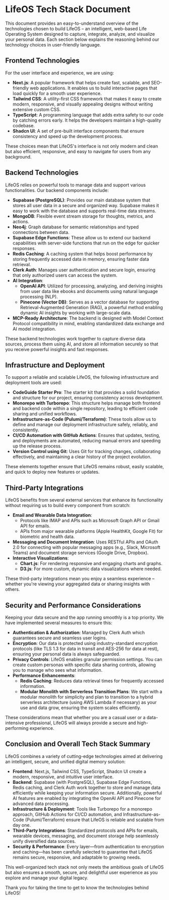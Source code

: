 # LifeOS Tech Stack Document

This document provides an easy-to-understand overview of the technologies chosen to build LifeOS – an intelligent, web-based Life Operating System designed to capture, integrate, analyze, and visualize your personal data. Each section below explains the reasoning behind our technology choices in user-friendly language.

## Frontend Technologies

For the user interface and experience, we are using:

- **Next.js**: A popular framework that helps create fast, scalable, and SEO-friendly web applications. It enables us to build interactive pages that load quickly for a smooth user experience.
- **Tailwind CSS**: A utility-first CSS framework that makes it easy to create modern, responsive, and visually appealing designs without writing extensive custom CSS.
- **TypeScript**: A programming language that adds extra safety to our code by catching errors early. It helps the developers maintain a high-quality codebase.
- **Shadcn UI**: A set of pre-built interface components that ensure consistency and speed up the development process.

These choices mean that LifeOS's interface is not only modern and clean but also efficient, responsive, and easy to navigate for users from any background.

## Backend Technologies

LifeOS relies on powerful tools to manage data and support various functionalities. Our backend components include:

- **Supabase (PostgreSQL)**: Provides our main database system that stores all user data in a secure and organized way. Supabase makes it easy to work with the database and supports real-time data streams.
- **MongoDB**: Flexible event stream storage for thoughts, metrics, and actions.
- **Neo4j**: Graph database for semantic relationships and typed connections between data.
- **Supabase Edge Functions**: These allow us to extend our backend capabilities with server-side functions that run on the edge for quicker responses.
- **Redis Caching**: A caching system that helps boost performance by storing frequently accessed data in memory, ensuring faster data retrieval.
- **Clerk Auth**: Manages user authentication and secure login, ensuring that only authorized users can access the system.
- **AI Integration**:
  - **OpenAI API**: Utilized for processing, analyzing, and deriving insights from user data like ebooks and documents using natural language processing (NLP).
  - **Pinecone (Vector DB)**: Serves as a vector database for supporting Retrieval-Augmented Generation (RAG), a powerful method enabling dynamic AI insights by working with large-scale data.
- **MCP-Ready Architecture**: The backend is designed with Model Context Protocol compatibility in mind, enabling standardized data exchange and AI model integration.

These backend technologies work together to capture diverse data sources, process them using AI, and store all information securely so that you receive powerful insights and fast responses.

## Infrastructure and Deployment

To support a reliable and scalable LifeOS, the following infrastructure and deployment tools are used:

- **CodeGuide Starter Pro**: The starter kit that provides a solid foundation and structure for our project, ensuring consistency across development.
- **Monorepo with Turborepo**: This structure helps manage both frontend and backend code within a single repository, leading to efficient code sharing and unified workflows.
- **Infrastructure-as-Code (Pulumi/Terraform)**: These tools allow us to define and manage our deployment infrastructure safely, reliably, and consistently.
- **CI/CD Automation with GitHub Actions**: Ensures that updates, testing, and deployments are automated, reducing manual errors and speeding up the release process.
- **Version Control using Git**: Uses Git for tracking changes, collaborating effectively, and maintaining a clear history of the project evolution.

These elements together ensure that LifeOS remains robust, easily scalable, and quick to deploy new features or updates.

## Third-Party Integrations

LifeOS benefits from several external services that enhance its functionality without requiring us to build every component from scratch:

- **Email and Wearable Data Integration**:
  - Protocols like IMAP and APIs such as Microsoft Graph API or Gmail API for emails.
  - APIs from major wearable platforms (Apple HealthKit, Google Fit) for biometric and health data.
- **Messaging and Document Integration**: Uses RESTful APIs and OAuth 2.0 for connecting with popular messaging apps (e.g., Slack, Microsoft Teams) and document storage services (Google Drive, Dropbox).
- **Interactive Visualizations**:
  - **Chart.js**: For rendering responsive and engaging charts and graphs.
  - **D3.js**: For more custom, dynamic data visualizations where needed.

These third-party integrations mean you enjoy a seamless experience – whether you're viewing your aggregated data or sharing insights with others.

## Security and Performance Considerations

Keeping your data secure and the app running smoothly is a top priority. We have implemented several measures to ensure this:

- **Authentication & Authorization**: Managed by Clerk Auth which guarantees secure and seamless user logins.
- **Encryption**: Our data is protected using industry-standard encryption protocols (like TLS 1.3 for data in transit and AES-256 for data at rest), ensuring your personal data is always safeguarded.
- **Privacy Controls**: LifeOS enables granular permission settings. You can create custom personas with specific data sharing controls, allowing you to manage who sees what information.
- **Performance Enhancements**: 
  - **Redis Caching**: Reduces data retrieval times for frequently accessed information.
  - **Modular Monolith with Serverless Transition Plans**: We start with a modular monolith for simplicity and plan to transition to a hybrid serverless architecture (using AWS Lambda if necessary) as your use and data grow, ensuring the system scales efficiently.

These considerations mean that whether you are a casual user or a data-intensive professional, LifeOS will always provide a secure and high-performing experience.

## Conclusion and Overall Tech Stack Summary

LifeOS combines a variety of cutting-edge technologies aimed at delivering an intelligent, secure, and unified digital memory solution:

- **Frontend**: Next.js, Tailwind CSS, TypeScript, Shadcn UI create a modern, responsive, and intuitive user interface.
- **Backend**: Supabase (with PostgreSQL), Supabase Edge Functions, Redis caching, and Clerk Auth work together to store and manage data efficiently while keeping your information secure. Additionally, powerful AI features are enabled by integrating the OpenAI API and Pinecone for advanced data processing.
- **Infrastructure & Deployment**: Tools like Turborepo for a monorepo approach, GitHub Actions for CI/CD automation, and Infrastructure-as-Code (Pulumi/Terraform) ensure that LifeOS is reliable and scalable from day one.
- **Third-Party Integrations**: Standardized protocols and APIs for emails, wearable devices, messaging, and document storage help seamlessly unify diversified data sources.
- **Security & Performance**: Every layer—from authentication to encryption and caching—has been carefully selected to guarantee that LifeOS remains secure, responsive, and adaptable to growing needs.

This well-organized tech stack not only meets the ambitious goals of LifeOS but also ensures a smooth, secure, and delightful user experience as you explore and manage your digital legacy.

Thank you for taking the time to get to know the technologies behind LifeOS!